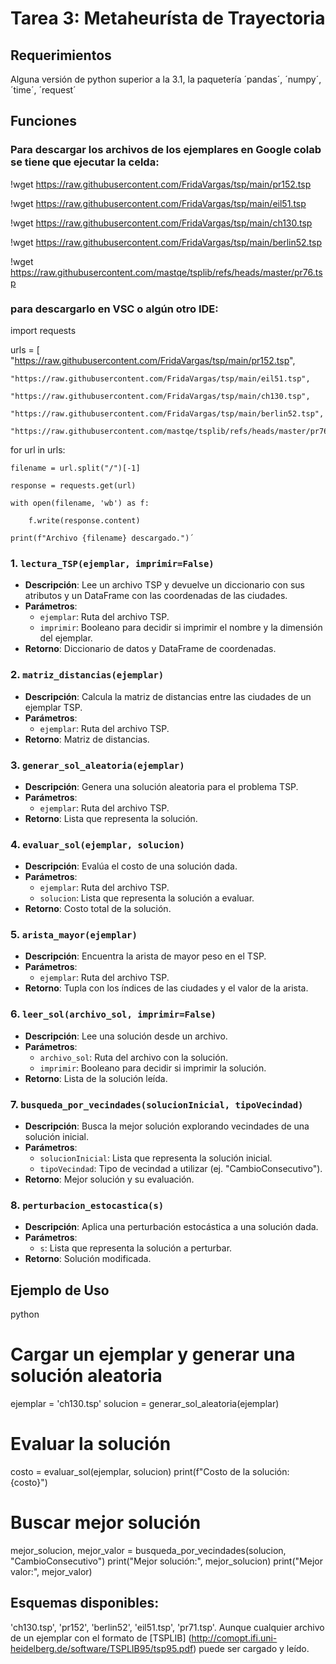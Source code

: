 # Tarea 3: Metaheurísta de Trayectoria

## Requerimientos
Alguna versión de python superior a la 3.1, la paquetería ´pandas´, ´numpy´, ´time´, ´request´

## Funciones
### Para descargar los archivos de los ejemplares en Google colab se tiene que ejecutar la celda:

!wget https://raw.githubusercontent.com/FridaVargas/tsp/main/pr152.tsp

!wget https://raw.githubusercontent.com/FridaVargas/tsp/main/eil51.tsp

!wget https://raw.githubusercontent.com/FridaVargas/tsp/main/ch130.tsp

!wget https://raw.githubusercontent.com/FridaVargas/tsp/main/berlin52.tsp

!wget https://raw.githubusercontent.com/mastqe/tsplib/refs/heads/master/pr76.tsp

### para descargarlo en VSC o algún otro IDE:

import requests

urls = [
    "https://raw.githubusercontent.com/FridaVargas/tsp/main/pr152.tsp",
    
    "https://raw.githubusercontent.com/FridaVargas/tsp/main/eil51.tsp",
    
    "https://raw.githubusercontent.com/FridaVargas/tsp/main/ch130.tsp",
    
    "https://raw.githubusercontent.com/FridaVargas/tsp/main/berlin52.tsp",
    
    "https://raw.githubusercontent.com/mastqe/tsplib/refs/heads/master/pr76.tsp]
    
for url in urls:

    filename = url.split("/")[-1]
    
    response = requests.get(url)
    
    with open(filename, 'wb') as f:
    
        f.write(response.content)
        
    print(f"Archivo {filename} descargado.")´
    
### 1. `lectura_TSP(ejemplar, imprimir=False)`

- **Descripción**: Lee un archivo TSP y devuelve un diccionario con sus atributos y un DataFrame con las coordenadas de las ciudades.
- **Parámetros**:
  - `ejemplar`: Ruta del archivo TSP.
  - `imprimir`: Booleano para decidir si imprimir el nombre y la dimensión del ejemplar.
- **Retorno**: Diccionario de datos y DataFrame de coordenadas.

### 2. `matriz_distancias(ejemplar)`

- **Descripción**: Calcula la matriz de distancias entre las ciudades de un ejemplar TSP.
- **Parámetros**:
  - `ejemplar`: Ruta del archivo TSP.
- **Retorno**: Matriz de distancias.

### 3. `generar_sol_aleatoria(ejemplar)`

- **Descripción**: Genera una solución aleatoria para el problema TSP.
- **Parámetros**:
  - `ejemplar`: Ruta del archivo TSP.
- **Retorno**: Lista que representa la solución.

### 4. `evaluar_sol(ejemplar, solucion)`

- **Descripción**: Evalúa el costo de una solución dada.
- **Parámetros**:
  - `ejemplar`: Ruta del archivo TSP.
  - `solucion`: Lista que representa la solución a evaluar.
- **Retorno**: Costo total de la solución.

### 5. `arista_mayor(ejemplar)`

- **Descripción**: Encuentra la arista de mayor peso en el TSP.
- **Parámetros**:
  - `ejemplar`: Ruta del archivo TSP.
- **Retorno**: Tupla con los índices de las ciudades y el valor de la arista.

### 6. `leer_sol(archivo_sol, imprimir=False)`

- **Descripción**: Lee una solución desde un archivo.
- **Parámetros**:
  - `archivo_sol`: Ruta del archivo con la solución.
  - `imprimir`: Booleano para decidir si imprimir la solución.
- **Retorno**: Lista de la solución leída.

### 7. `busqueda_por_vecindades(solucionInicial, tipoVecindad)`

- **Descripción**: Busca la mejor solución explorando vecindades de una solución inicial.
- **Parámetros**:
  - `solucionInicial`: Lista que representa la solución inicial.
  - `tipoVecindad`: Tipo de vecindad a utilizar (ej. "CambioConsecutivo").
- **Retorno**: Mejor solución y su evaluación.

### 8. `perturbacion_estocastica(s)`

- **Descripción**: Aplica una perturbación estocástica a una solución dada.
- **Parámetros**:
  - `s`: Lista que representa la solución a perturbar.
- **Retorno**: Solución modificada.

## Ejemplo de Uso

python
# Cargar un ejemplar y generar una solución aleatoria
ejemplar = 'ch130.tsp'
solucion = generar_sol_aleatoria(ejemplar)

# Evaluar la solución
costo = evaluar_sol(ejemplar, solucion)
print(f"Costo de la solución: {costo}")

# Buscar mejor solución
mejor_solucion, mejor_valor = busqueda_por_vecindades(solucion, "CambioConsecutivo")
print("Mejor solución:", mejor_solucion)
print("Mejor valor:", mejor_valor)

## Esquemas disponibles: 
'ch130.tsp', 'pr152', 'berlin52', 'eil51.tsp', 'pr71.tsp'. Aunque cualquier archivo de un ejemplar con el formato de [TSPLIB] (http://comopt.ifi.uni-heidelberg.de/software/TSPLIB95/tsp95.pdf) puede ser cargado y leído.

